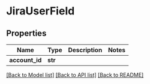 # JiraUserField

## Properties
Name | Type | Description | Notes
------------ | ------------- | ------------- | -------------
**account_id** | **str** |  | 

[[Back to Model list]](../README.md#documentation-for-models) [[Back to API list]](../README.md#documentation-for-api-endpoints) [[Back to README]](../README.md)

